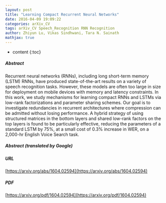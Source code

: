 ```yaml
---
layout: post
title: "Learning Compact Recurrent Neural Networks"
date: 2016-04-09 19:09:22
categories: arXiv_CV
tags: arXiv_CV Speech_Recognition RNN Recognition
author: Zhiyun Lu, Vikas Sindhwani, Tara N. Sainath
mathjax: true
---
```


* content
{:toc}

##### Abstract
Recurrent neural networks (RNNs), including long short-term memory (LSTM) RNNs, have produced state-of-the-art results on a variety of speech recognition tasks. However, these models are often too large in size for deployment on mobile devices with memory and latency constraints. In this work, we study mechanisms for learning compact RNNs and LSTMs via low-rank factorizations and parameter sharing schemes. Our goal is to investigate redundancies in recurrent architectures where compression can be admitted without losing performance. A hybrid strategy of using structured matrices in the bottom layers and shared low-rank factors on the top layers is found to be particularly effective, reducing the parameters of a standard LSTM by 75%, at a small cost of 0.3% increase in WER, on a 2,000-hr English Voice Search task.

##### Abstract (translated by Google)


##### URL
[https://arxiv.org/abs/1604.02594](https://arxiv.org/abs/1604.02594)

##### PDF
[https://arxiv.org/pdf/1604.02594](https://arxiv.org/pdf/1604.02594)

